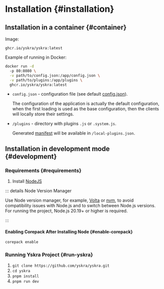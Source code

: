 # Installation {#installation}

## Installation in a container {#container}

Image:
```shell
ghcr.io/yskra/yskra:latest
```

Example of running in Docker:
```bash
docker run -d 
  -p 80:8080 \
  -v path/to/config.json:/app/config.json \
  -v path/to/plugins:/app/plugins \
  ghcr.io/yskra/yskra:latest
```

- `config.json` - configuration file (see default [config.json](https://github.com/Yskra/yskra/blob/master/public/config.container.json)).

    The configuration of the application is actually the default configuration, when the first loading is used as the base configuration, then the clients will locally store their settings.

- `/plugins` - directory with plugins `.js` or `.system.js`.

  Generated [manifest](../../reference/plugin-repository.md) will be available in `/local-plugins.json`.


## Installation in development mode {#development}

### Requirements {#requirements}

1. Install [NodeJS](https://docs.npmjs.com/downloading-and-installing-node-js-and-npm)

::: details Node Version Manager

Use Node version manager, for example, [Volta](https://volta.sh/) or [nvm](https://github.com/nvm-sh/nvm), to avoid compatibility issues with Node.js and to switch between Node.js versions.
For running the project, Node.js 20.19+ or higher is required.

:::


#### Enabling Corepack After Installing Node {#enable-corepack}

```bash
corepack enable
```

### Running Yskra Project {#run-yskra}

1. `git clone https://github.com/yskra/yskra.git`
2. `cd yskra`
3. `pnpm install`
4. `pnpm run dev`
